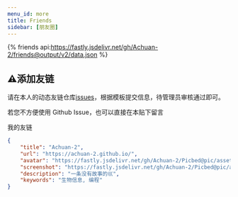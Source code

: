 ```yaml
---
menu_id: more
title: Friends
sidebar: [朋友圈]
---
```


{% friends api:https://fastly.jsdelivr.net/gh/Achuan-2/friends@output/v2/data.json %}


## ⚠添加友链

请在本人的动态友链仓库[issues](https://github.com/Achuan-2/friends/issues)，根据模板提交信息，待管理员审核通过即可。

若您不方便使用 Github Issue，也可以直接在本贴下留言

我的友链
```json
{
    "title": "Achuan-2",
    "url": "https://achuan-2.github.io/",
    "avatar": "https://fastly.jsdelivr.net/gh/Achuan-2/Picbed@pic/assets/1666805474234Achuan.jpg",
    "screenshot": "https://fastly.jsdelivr.net/gh/Achuan-2/Picbed@pic/assets/1666805527244Snipaste_2022-10-27_01-31-59.png",
    "description": "一条没有故事的巛",
    "keywords": "生物信息, 编程"
}
```